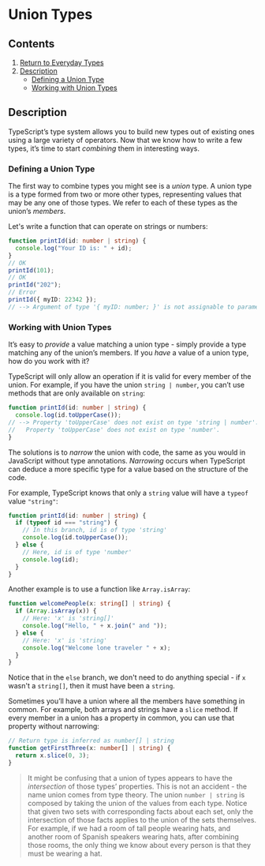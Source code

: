 # Union Types

## Contents

1. [Return to Everyday Types](../EverydayTypes.md)
2. [Description](#description)
   - [Defining a Union Type](#defining-a-union-type)
   - [Working with Union Types](#working-with-union-types)

## Description

TypeScript’s type system allows you to build new types out of existing ones using a large variety of operators. Now that we know how to write a few types, it’s time to start _combining_ them in interesting ways.

### Defining a Union Type

The first way to combine types you might see is a _union_ type. A union type is a type formed from two or more other types, representing values that may be any one of those types. We refer to each of these types as the union’s _members_.

Let's write a function that can operate on strings or numbers:

```TypeScript
function printId(id: number | string) {
  console.log("Your ID is: " + id);
}
// OK
printId(101);
// OK
printId("202");
// Error
printId({ myID: 22342 });
// --> Argument of type '{ myID: number; }' is not assignable to parameter of type 'string | number'.
```

### Working with Union Types

It’s easy to _provide_ a value matching a union type - simply provide a type matching any of the union’s members. If you _have_ a value of a union type, how do you work with it?

TypeScript will only allow an operation if it is valid for every member of the union. For example, if you have the union `string | number`, you can’t use methods that are only available on `string`:

```TypeScript
function printId(id: number | string) {
  console.log(id.toUpperCase());
// --> Property 'toUpperCase' does not exist on type 'string | number'.
//   Property 'toUpperCase' does not exist on type 'number'.
}
```

The solutions is to _narrow_ the union with code, the same as you would in JavaScript without type annotations. _Narrowing_ occurs when TypeScript can deduce a more specific type for a value based on the structure of the code.

For example, TypeScript knows that only a `string` value will have a `typeof` value `"string"`:

```TypeScript
function printId(id: number | string) {
  if (typeof id === "string") {
    // In this branch, id is of type 'string'
    console.log(id.toUpperCase());
  } else {
    // Here, id is of type 'number'
    console.log(id);
  }
}
```

Another example is to use a function like `Array.isArray`:

```TypeScript
function welcomePeople(x: string[] | string) {
  if (Array.isArray(x)) {
    // Here: 'x' is 'string[]'
    console.log("Hello, " + x.join(" and "));
  } else {
    // Here: 'x' is 'string'
    console.log("Welcome lone traveler " + x);
  }
}
```

Notice that in the `else` branch, we don't need to do anything special - if `x` wasn't a `string[]`, then it must have been a `string`.

Sometimes you’ll have a union where all the members have something in common. For example, both arrays and strings have a `slice` method. If every member in a union has a property in common, you can use that property without narrowing:

```TypeScript
// Return type is inferred as number[] | string
function getFirstThree(x: number[] | string) {
  return x.slice(0, 3);
}
```

> It might be confusing that a union of types appears to have the _intersection_ of those types’ properties. This is not an accident - the name union comes from type theory. The union `number | string` is composed by taking the union of the values from each type. Notice that given two sets with corresponding facts about each set, only the intersection of those facts applies to the union of the sets themselves. For example, if we had a room of tall people wearing hats, and another room of Spanish speakers wearing hats, after combining those rooms, the only thing we know about every person is that they must be wearing a hat.
